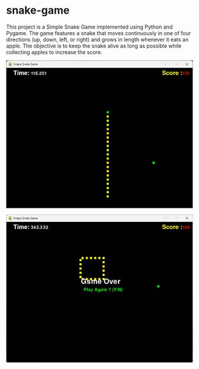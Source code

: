 # snake-game
This project is a Simple Snake Game implemented using Python and Pygame. The game features a snake that moves continuously in one of four directions (up, down, left, or right) and grows in length whenever it eats an apple. The objective is to keep the snake alive as long as possible while collecting apples to increase the score.

![Project Overview](https://github.com/tharushasamarawickrama/snake-game/blob/main/picture%201.png)


![Project Overview](https://github.com/tharushasamarawickrama/snake-game/blob/main/picture%203.png)
